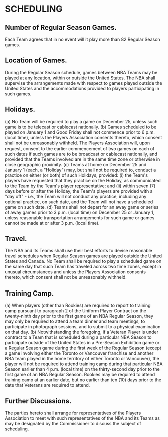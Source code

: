 # SCHEDULING

## Number of Regular Season Games.

Each Team agrees that in no event will it play more than 82 Regular Season games.

## Location of Games.

During the Regular Season schedule, games between NBA Teams may be played at any location, within or outside the United States. The NBA shall supervise the arrangements made with respect to games played outside the United States and the accommodations provided to players participating in such games.

## Holidays.

(a) No Team will be required to play a game on December 25, unless such game is to be telecast or cablecast nationally.
(b) Games scheduled to be played on January 1 and Good Friday shall not commence prior to 6 p.m. (local time), unless the Players Association consents thereto, which consent shall not be unreasonably withheld. The Players Association will, upon request, consent to the earlier commencement of two games on each of such dates if such games are to be broadcast or cablecast nationally, and provided that the Teams involved are in the same time zone or otherwise in close geographic proximity.
(c) Teams at home on December 25 and January 1 (each, a "Holiday") may, but shall not be required to, conduct a practice on either (or both) of such Holidays, provided: (i) the Team's players have requested that they practice on the Holiday, as communicated to the Team by the Team's player representative; and (ii) within seven (7) days before or after the Holiday, the Team's players are provided with a "day off" - i.e., the Team will not conduct any practice, including any optional practice, on such date, and the Team will not have a scheduled game on such date.
(d) Teams shall not depart for an away game or series of away games prior to 3 p.m. (local time) on December 25 or January 1, unless reasonable transportation arrangements for such game or games cannot be made at or after 3 p.m. (local time).

## Travel.

The NBA and its Teams shall use their best efforts to devise reasonable travel schedules when Regular Season games are played outside the United States and Canada. No Team shall be required to play a scheduled game on the same day that such Team has traveled across two time zones, except in unusual circumstances and unless the Players Association consents thereto, which consent shall not be unreasonably withheld.

## Training Camp.
(a) When players (other than Rookies) are required to report to training camp pursuant to paragraph 2 of the Uniform Player Contract on the twenty-ninth day prior to the first game of an NBA Regular Season, they may only be required to attend a team dinner and team meetings, to participate in photograph sessions, and to submit to a physical examination on that day.
(b) Notwithstanding the foregoing, if a Veteran Player is under contract to a Team that is scheduled during a particular NBA Season to participate outside of the United States in a Pre-Season Exhibition game or a Regular Season game during the first week of the Regular Season (except a game involving either the Toronto or Vancouver franchise and another NBA team played in the home territory of either Toronto or Vancouver), the player will not be required to attend training camp during that particular NBA Season earlier than 4 p.m. (local time) on the thirty-second day prior to the first game of an NBA Regular Season. Rookies may be required to attend training camp at an earlier date, but no earlier than ten (10) days prior to the date that Veterans are required to attend.

## Further Discussions.

The parties hereto shall arrange for representatives of the Players Association to meet with such representatives of the NBA and its Teams as may be designated by the Commissioner to discuss the subject of scheduling.
